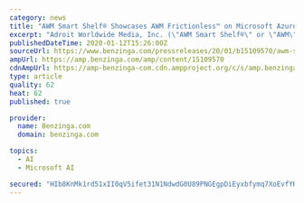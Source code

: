 ```yaml
---
category: news
title: "AWM Smart Shelf® Showcases AWM Frictionless™ on Microsoft Azure at Retail's Big Show"
excerpt: "Adroit Worldwide Media, Inc. (\"AWM Smart Shelf®\" or \"AWM\"), a vision technology company, partners with Microsoft to enable intelligent retail with their autonomous shopping solution, AWM Frictionless™."
publishedDateTime: 2020-01-12T15:26:00Z
sourceUrl: https://www.benzinga.com/pressreleases/20/01/b15109570/awm-smart-shelf-showcases-awm-frictionless-on-microsoft-azure-at-retails-big-show
ampUrl: https://amp.benzinga.com/amp/content/15109570
cdnAmpUrl: https://amp-benzinga-com.cdn.ampproject.org/c/s/amp.benzinga.com/amp/content/15109570
type: article
quality: 62
heat: 62
published: true

provider:
  name: Benzinga.com
  domain: benzinga.com

topics:
  - AI
  - Microsoft AI

secured: "HIb8KnMk1rd51xII0qV5ifet31N1NdwdG0U89PNGEgpDiEyxbfymq7XoEvfYH+j2rCCEifk0KNEwHmaRFt1iktcCABc9aIphkDOgsSuO32phdHRU0xFdyTHAV9nTfVIYIDKo5heL7O/8q07WxtPHnFwpPXgHHc9PSRjfPpZyzZ/1tIdjweymSvOVl+kDP2WbCsD+AEJGj9P9Jsk4Dl/Gk9DOnBmMK/MSPT7AuYAOXopDnLc0O9pGiZJPOMAJ/nkDsuhImfLBQKZRU1b7oizkEg==;Hh/F5ps7oGhRm7S0ciuM9A=="
---
```


